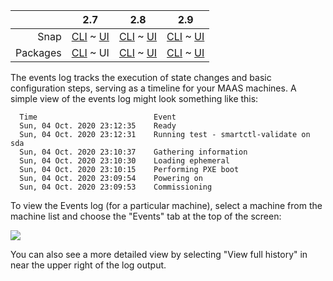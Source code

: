 <!-- deb-2-7-cli
||2.7|2.8|2.9|
|-----:|:-----:|:-----:|:-----:|
|Snap|[CLI](/t/deploy-machines-snap-2-7-cli/3388) ~ [UI](/t/deploy-machines-snap-2-7-ui/3389)|[CLI](/t/deploy-machines-snap-2-8-cli/3390) ~ [UI](/t/deploy-machines-snap-2-8-ui/3391)|[CLI](/t/deploy-machines-snap-2-9-cli/3393) ~ [UI](/t/deploy-machines-snap-2-9-ui/3392)|
|Packages|CLI ~ [UI](/t/deploy-machines-deb-2-7-ui/3383)|[CLI](/t/deploy-machines-deb-2-8-cli/3384) ~ [UI](/t/deploy-machines-deb-2-8-ui/3385)|[CLI](/t/deploy-machines-deb-2-9-cli/3386) ~ [UI](/t/deploy-machines-deb-2-9-ui/3387)|
 deb-2-7-cli -->

||2.7|2.8|2.9|
|-----:|:-----:|:-----:|:-----:|
|Snap|[CLI](/t/deploy-machines-snap-2-7-cli/3388) ~ [UI](/t/deploy-machines-snap-2-7-ui/3389)|[CLI](/t/deploy-machines-snap-2-8-cli/3390) ~ [UI](/t/deploy-machines-snap-2-8-ui/3391)|[CLI](/t/deploy-machines-snap-2-9-cli/3393) ~ [UI](/t/deploy-machines-snap-2-9-ui/3392)|
|Packages|[CLI](/t/deploy-machines-deb-2-7-cli/3382) ~ UI|[CLI](/t/deploy-machines-deb-2-8-cli/3384) ~ [UI](/t/deploy-machines-deb-2-8-ui/3385)|[CLI](/t/deploy-machines-deb-2-9-cli/3386) ~ [UI](/t/deploy-machines-deb-2-9-ui/3387)|

<!-- deb-2-8-cli
||2.7|2.8|2.9|
|-----:|:-----:|:-----:|:-----:|
|Snap|[CLI](/t/deploy-machines-snap-2-7-cli/3388) ~ [UI](/t/deploy-machines-snap-2-7-ui/3389)|[CLI](/t/deploy-machines-snap-2-8-cli/3390) ~ [UI](/t/deploy-machines-snap-2-8-ui/3391)|[CLI](/t/deploy-machines-snap-2-9-cli/3393) ~ [UI](/t/deploy-machines-snap-2-9-ui/3392)|
|Packages|[CLI](/t/deploy-machines-deb-2-7-cli/3382) ~ [UI](/t/deploy-machines-deb-2-7-ui/3383)|CLI ~ [UI](/t/deploy-machines-deb-2-8-ui/3385)|[CLI](/t/deploy-machines-deb-2-9-cli/3386) ~ [UI](/t/deploy-machines-deb-2-9-ui/3387)|
 deb-2-8-cli -->

<!-- deb-2-8-ui
||2.7|2.8|2.9|
|-----:|:-----:|:-----:|:-----:|
|Snap|[CLI](/t/deploy-machines-snap-2-7-cli/3388) ~ [UI](/t/deploy-machines-snap-2-7-ui/3389)|[CLI](/t/deploy-machines-snap-2-8-cli/3390) ~ [UI](/t/deploy-machines-snap-2-8-ui/3391)|[CLI](/t/deploy-machines-snap-2-9-cli/3393) ~ [UI](/t/deploy-machines-snap-2-9-ui/3392)|
|Packages|[CLI](/t/deploy-machines-deb-2-7-cli/3382) ~ [UI](/t/deploy-machines-deb-2-7-ui/3383)|[CLI](/t/deploy-machines-deb-2-8-cli/3384) ~ UI|[CLI](/t/deploy-machines-deb-2-9-cli/3386) ~ [UI](/t/deploy-machines-deb-2-9-ui/3387)|
 deb-2-8-ui -->

<!-- deb-2-9-cli
||2.7|2.8|2.9|
|-----:|:-----:|:-----:|:-----:|
|Snap|[CLI](/t/deploy-machines-snap-2-7-cli/3388) ~ [UI](/t/deploy-machines-snap-2-7-ui/3389)|[CLI](/t/deploy-machines-snap-2-8-cli/3390) ~ [UI](/t/deploy-machines-snap-2-8-ui/3391)|[CLI](/t/deploy-machines-snap-2-9-cli/3393) ~ [UI](/t/deploy-machines-snap-2-9-ui/3392)|
|Packages|[CLI](/t/deploy-machines-deb-2-7-cli/3382) ~ [UI](/t/deploy-machines-deb-2-7-ui/3383)|[CLI](/t/deploy-machines-deb-2-8-cli/3384) ~ [UI](/t/deploy-machines-deb-2-8-ui/3385)|CLI ~ [UI](/t/deploy-machines-deb-2-9-ui/3387)|
 deb-2-9-cli -->

<!-- deb-2-9-ui
||2.7|2.8|2.9|
|-----:|:-----:|:-----:|:-----:|
|Snap|[CLI](/t/deploy-machines-snap-2-7-cli/3388) ~ [UI](/t/deploy-machines-snap-2-7-ui/3389)|[CLI](/t/deploy-machines-snap-2-8-cli/3390) ~ [UI](/t/deploy-machines-snap-2-8-ui/3391)|[CLI](/t/deploy-machines-snap-2-9-cli/3393) ~ [UI](/t/deploy-machines-snap-2-9-ui/3392)|
|Packages|[CLI](/t/deploy-machines-deb-2-7-cli/3382) ~ [UI](/t/deploy-machines-deb-2-7-ui/3383)|[CLI](/t/deploy-machines-deb-2-8-cli/3384) ~ [UI](/t/deploy-machines-deb-2-8-ui/3385)|[CLI](/t/deploy-machines-deb-2-9-cli/3386) ~ UI|
 deb-2-9-ui -->

<!-- snap-2-7-cli
||2.7|2.8|2.9|
|-----:|:-----:|:-----:|:-----:|
|Snap|CLI ~ [UI](/t/deploy-machines-snap-2-7-ui/3389)|[CLI](/t/deploy-machines-snap-2-8-cli/3390) ~ [UI](/t/deploy-machines-snap-2-8-ui/3391)|[CLI](/t/deploy-machines-snap-2-9-cli/3393) ~ [UI](/t/deploy-machines-snap-2-9-ui/3392)|
|Packages|[CLI](/t/deploy-machines-deb-2-7-cli/3382) ~ [UI](/t/deploy-machines-deb-2-7-ui/3383)|[CLI](/t/deploy-machines-deb-2-8-cli/3384) ~ [UI](/t/deploy-machines-deb-2-8-ui/3385)|[CLI](/t/deploy-machines-deb-2-9-cli/3386) ~ [UI](/t/deploy-machines-deb-2-9-ui/3387)|
 snap-2-7-cli -->

<!-- snap-2-7-ui
||2.7|2.8|2.9|
|-----:|:-----:|:-----:|:-----:|
|Snap|[CLI](/t/deploy-machines-snap-2-7-cli/3388) ~ UI|[CLI](/t/deploy-machines-snap-2-8-cli/3390) ~ [UI](/t/deploy-machines-snap-2-8-ui/3391)|[CLI](/t/deploy-machines-snap-2-9-cli/3393) ~ [UI](/t/deploy-machines-snap-2-9-ui/3392)|
|Packages|[CLI](/t/deploy-machines-deb-2-7-cli/3382) ~ [UI](/t/deploy-machines-deb-2-7-ui/3383)|[CLI](/t/deploy-machines-deb-2-8-cli/3384) ~ [UI](/t/deploy-machines-deb-2-8-ui/3385)|[CLI](/t/deploy-machines-deb-2-9-cli/3386) ~ [UI](/t/deploy-machines-deb-2-9-ui/3387)|
 snap-2-7-ui -->

<!-- snap-2-8-cli
||2.7|2.8|2.9|
|-----:|:-----:|:-----:|:-----:|
|Snap|[CLI](/t/deploy-machines-snap-2-7-cli/3388) ~ [UI](/t/deploy-machines-snap-2-7-ui/3389)|CLI ~ [UI](/t/deploy-machines-snap-2-8-ui/3391)|[CLI](/t/deploy-machines-snap-2-9-cli/3393) ~ [UI](/t/deploy-machines-snap-2-9-ui/3392)|
|Packages|[CLI](/t/deploy-machines-deb-2-7-cli/3382) ~ [UI](/t/deploy-machines-deb-2-7-ui/3383)|[CLI](/t/deploy-machines-deb-2-8-cli/3384) ~ [UI](/t/deploy-machines-deb-2-8-ui/3385)|[CLI](/t/deploy-machines-deb-2-9-cli/3386) ~ [UI](/t/deploy-machines-deb-2-9-ui/3387)|
 snap-2-8-cli -->

<!-- snap-2-8-ui
||2.7|2.8|2.9|
|-----:|:-----:|:-----:|:-----:|
|Snap|[CLI](/t/deploy-machines-snap-2-7-cli/3388) ~ [UI](/t/deploy-machines-snap-2-7-ui/3389)|[CLI](/t/deploy-machines-snap-2-8-cli/3390) ~ UI|[CLI](/t/deploy-machines-snap-2-9-cli/3393) ~ [UI](/t/deploy-machines-snap-2-9-ui/3392)|
|Packages|[CLI](/t/deploy-machines-deb-2-7-cli/3382) ~ [UI](/t/deploy-machines-deb-2-7-ui/3383)|[CLI](/t/deploy-machines-deb-2-8-cli/3384) ~ [UI](/t/deploy-machines-deb-2-8-ui/3385)|[CLI](/t/deploy-machines-deb-2-9-cli/3386) ~ [UI](/t/deploy-machines-deb-2-9-ui/3387)|
 snap-2-8-ui -->

<!-- snap-2-9-cli
||2.7|2.8|2.9|
|-----:|:-----:|:-----:|:-----:|
|Snap|[CLI](/t/deploy-machines-snap-2-7-cli/3388) ~ [UI](/t/deploy-machines-snap-2-7-ui/3389)|[CLI](/t/deploy-machines-snap-2-8-cli/3390) ~ [UI](/t/deploy-machines-snap-2-8-ui/3391)|CLI ~ [UI](/t/deploy-machines-snap-2-9-ui/3392)|
|Packages|[CLI](/t/deploy-machines-deb-2-7-cli/3382) ~ [UI](/t/deploy-machines-deb-2-7-ui/3383)|[CLI](/t/deploy-machines-deb-2-8-cli/3384) ~ [UI](/t/deploy-machines-deb-2-8-ui/3385)|[CLI](/t/deploy-machines-deb-2-9-cli/3386) ~ [UI](/t/deploy-machines-deb-2-9-ui/3387)|
 snap-2-9-cli -->

<!-- snap-2-9-ui
||2.7|2.8|2.9|
|-----:|:-----:|:-----:|:-----:|
|Snap|[CLI](/t/deploy-machines-snap-2-7-cli/3388) ~ [UI](/t/deploy-machines-snap-2-7-ui/3389)|[CLI](/t/deploy-machines-snap-2-8-cli/3390) ~ [UI](/t/deploy-machines-snap-2-8-ui/3391)|[CLI](/t/deploy-machines-snap-2-9-cli/3393) ~ UI|
|Packages|[CLI](/t/deploy-machines-deb-2-7-cli/3382) ~ [UI](/t/deploy-machines-deb-2-7-ui/3383)|[CLI](/t/deploy-machines-deb-2-8-cli/3384) ~ [UI](/t/deploy-machines-deb-2-8-ui/3385)|[CLI](/t/deploy-machines-deb-2-9-cli/3386) ~ [UI](/t/deploy-machines-deb-2-9-ui/3387)|
 snap-2-9-ui -->

The events log tracks the execution of state changes and basic configuration steps, serving as a timeline for your MAAS machines.  A simple view of the events log might look something like this:

```
  Time 	                        Event
  Sun, 04 Oct. 2020 23:12:35 	Ready
  Sun, 04 Oct. 2020 23:12:31 	Running test - smartctl-validate on sda
  Sun, 04 Oct. 2020 23:10:37 	Gathering information
  Sun, 04 Oct. 2020 23:10:30 	Loading ephemeral
  Sun, 04 Oct. 2020 23:10:15 	Performing PXE boot
  Sun, 04 Oct. 2020 23:09:54 	Powering on
  Sun, 04 Oct. 2020 23:09:53 	Commissioning
```

To view the Events log (for a particular machine), select a machine from the machine list and choose the "Events" tab at the top of the screen:

<a href="https://discourse.maas.io/uploads/default/original/1X/45ad4b968f85ef38e875e6df03d9f832fc7d4743.png" target = "_blank"><img  src="https://discourse.maas.io/uploads/default/original/1X/45ad4b968f85ef38e875e6df03d9f832fc7d4743.png"></a>

You can also see a more detailed view by selecting "View full history" in near the upper right of the log output.

<!-- snap-2-7-cli snap-2-8-cli snap-2-9-cli deb-2-7-cli deb-2-8-cli deb-2-9-cli
To view the raw Events log, enter the following command:

```
maas $PROFILE events query
```

You can tabulate the results, sorted by machine, with the following command:

```
maas admin events query | jq -r '(["HOSTNAME","TIMESTAMP","TYPE","DESCRIPTION"] | (., map(length*"-"))),
(.events[] | [.hostname, .created, .type, .description // "-"]) | @tsv' | column -t -s $'\t'
snap-2-7-cli snap-2-8-cli snap-2-9-cli deb-2-7-cli deb-2-8-cli deb-2-9-cli -->